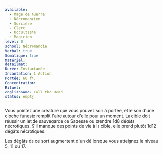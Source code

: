 ```yaml
---
available:
  - Mage de Guerre
  - Nécromancien
  - Sorcière
  - Clerc
  - Occultiste
  - Magicien
level: 0
school: Nécromancie
Verbal: true
Somatique: true
Matériel:
detailmat:
Durée: Instantanée
Incantation: 1 Action
Portée: 60 ft.
Concentration:
Rituel:
englishname: Toll the Dead
status: empty
---
```

Vous pointez une créature que vous pouvez voir à portée, et le son d'une cloche funeste remplit l'aire autour d'elle pour un moment. La cible doit réussir un jet de sauvegarde de Sagesse ou prendre 1d8 dégâts nécrotiques. S'il manque des points de vie à la cible, elle prend plutôt 1d12 dégâts nécrotiques.

Les dégâts de ce sort augmentent d'un dé lorsque vous atteignez le niveau 5, 11 ou 17.